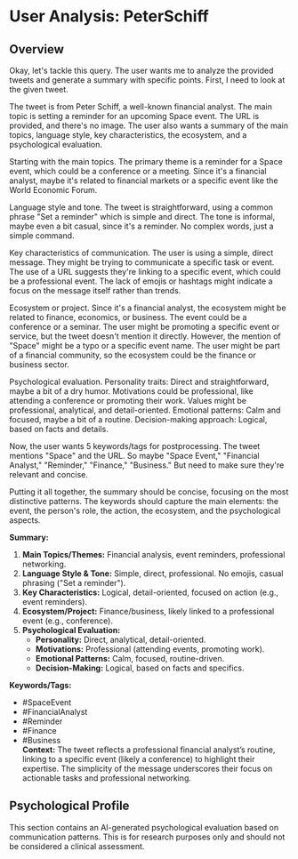 # User Analysis: PeterSchiff

## Overview

<think>
Okay, let's tackle this query. The user wants me to analyze the provided tweets and generate a summary with specific points. First, I need to look at the given tweet.

The tweet is from Peter Schiff, a well-known financial analyst. The main topic is setting a reminder for an upcoming Space event. The URL is provided, and there's no image. The user also wants a summary of the main topics, language style, key characteristics, the ecosystem, and a psychological evaluation.

Starting with the main topics. The primary theme is a reminder for a Space event, which could be a conference or a meeting. Since it's a financial analyst, maybe it's related to financial markets or a specific event like the World Economic Forum.

Language style and tone. The tweet is straightforward, using a common phrase "Set a reminder" which is simple and direct. The tone is informal, maybe even a bit casual, since it's a reminder. No complex words, just a simple command.

Key characteristics of communication. The user is using a simple, direct message. They might be trying to communicate a specific task or event. The use of a URL suggests they're linking to a specific event, which could be a professional event. The lack of emojis or hashtags might indicate a focus on the message itself rather than trends.

Ecosystem or project. Since it's a financial analyst, the ecosystem might be related to finance, economics, or business. The event could be a conference or a seminar. The user might be promoting a specific event or service, but the tweet doesn't mention it directly. However, the mention of "Space" might be a typo or a specific event name. The user might be part of a financial community, so the ecosystem could be the finance or business sector.

Psychological evaluation. Personality traits: Direct and straightforward, maybe a bit of a dry humor. Motivations could be professional, like attending a conference or promoting their work. Values might be professional, analytical, and detail-oriented. Emotional patterns: Calm and focused, maybe a bit of a routine. Decision-making approach: Logical, based on facts and details.

Now, the user wants 5 keywords/tags for postprocessing. The tweet mentions "Space" and the URL. So maybe "Space Event," "Financial Analyst," "Reminder," "Finance," "Business." But need to make sure they're relevant and concise.

Putting it all together, the summary should be concise, focusing on the most distinctive patterns. The keywords should capture the main elements: the event, the person's role, the action, the ecosystem, and the psychological aspects.
</think>

**Summary:**  
1. **Main Topics/Themes:** Financial analysis, event reminders, professional networking.  
2. **Language Style & Tone:** Simple, direct, professional. No emojis, casual phrasing ("Set a reminder").  
3. **Key Characteristics:** Logical, detail-oriented, focused on action (e.g., event reminders).  
4. **Ecosystem/Project:** Finance/business, likely linked to a professional event (e.g., conference).  
5. **Psychological Evaluation:**  
   - **Personality:** Direct, analytical, detail-oriented.  
   - **Motivations:** Professional (attending events, promoting work).  
   - **Emotional Patterns:** Calm, focused, routine-driven.  
   - **Decision-Making:** Logical, based on facts and specifics.  

**Keywords/Tags:**  
- #SpaceEvent  
- #FinancialAnalyst  
- #Reminder  
- #Finance  
- #Business  
**Context:** The tweet reflects a professional financial analyst’s routine, linking to a specific event (likely a conference) to highlight their expertise. The simplicity of the message underscores their focus on actionable tasks and professional networking.

## Psychological Profile

This section contains an AI-generated psychological evaluation based on communication patterns. This is for research purposes only and should not be considered a clinical assessment.